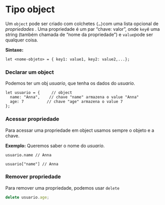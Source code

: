 # Tipo object

Um `object` pode ser criado com colchetes `{…}`com uma lista opcional de _propriedades_ . Uma propriedade é um par “chave: valor”, onde `key`é uma string (também chamada de “nome da propriedade”) e `value`pode ser qualquer coisa.

**Sintaxe:**

```
let <nome-objeto> = { key1: value1, key2: value2,...};
```

### Declarar um object

Podemos ter um obj _usuario_, que tenha os dados do _usuario_.

```
let usuario = {     // object
  name: "Anna",    // chave "name" armazena o value "Anna"
  age: 7          // chave "age" armazena o value 7
};
```

### Acessar propriedade

Para acessar uma propriedade em object usamos sempre o objeto e a chave.

**Exemplo:** Queremos saber o nome do _usuario_.

```
usuario.name // Anna

usuario["name"] // Anna
```

### Remover propriedade

Para remover uma propriedade, podemos usar `delete`

```javascript
delete usuario.age;
```
